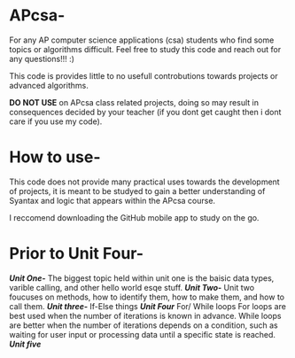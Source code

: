 # APcsa-

For any AP computer science applications (csa) students who find some topics or algorithms difficult. Feel free to study this code and reach out for any questions!!! :) 

This code is provides little to no usefull controbutions towards projects or advanced algorithms. 

**DO NOT USE** on APcsa class related projects, doing so may result in consequences decided by your teacher (if you dont get caught then i dont care if you use my code).
# How to use-

This code does not provide many practical uses towards the development of projects, it is meant to be studyed to gain a better understanding of Syantax and logic that appears within the APcsa course.

I reccomend downloading the GitHub mobile app to study on the go.
# Prior to Unit Four-
***Unit One-***
The biggest topic held within unit one is the baisic data types, varible calling, and other hello world esqe stuff.
***Unit Two-***
Unit two foucuses on methods, how to identify them, how to make them, and how to call them.
***Unit three-***
If-Else things
***Unit Four***
For/ While loops
For loops are best used when the number of iterations is known in advance.
While loops are better when the number of iterations depends on a condition, such as waiting for user input or processing data until a specific state is reached.
***Unit five***
